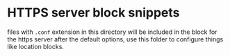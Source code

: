 # HTTPS server block snippets

files with `.conf` extension in this directory will be included in the block for the
https server after the default options, use this folder to configure things like location blocks.

